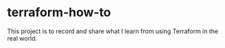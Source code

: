 # terraform-how-to
This project is to record and share what I learn from using Terraform in the real world.
